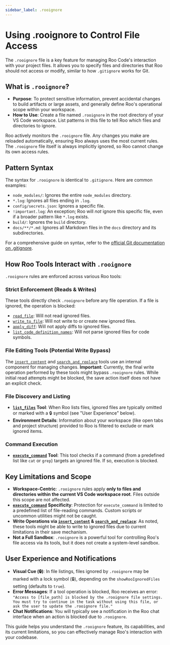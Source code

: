 ```yaml
---
sidebar_label: .rooignore
---
```


# Using .rooignore to Control File Access

The `.rooignore` file is a key feature for managing Roo Code's interaction with your project files. It allows you to specify files and directories that Roo should not access or modify, similar to how `.gitignore` works for Git.

## What is `.rooignore`?

*   **Purpose**: To protect sensitive information, prevent accidental changes to build artifacts or large assets, and generally define Roo's operational scope within your workspace.
*   **How to Use**: Create a file named `.rooignore` in the root directory of your VS Code workspace. List patterns in this file to tell Roo which files and directories to ignore.

Roo actively monitors the `.rooignore` file. Any changes you make are reloaded automatically, ensuring Roo always uses the most current rules. The `.rooignore` file itself is always implicitly ignored, so Roo cannot change its own access rules.

## Pattern Syntax

The syntax for `.rooignore` is identical to `.gitignore`. Here are common examples:

*   `node_modules/`: Ignores the entire `node_modules` directory.
*   `*.log`: Ignores all files ending in `.log`.
*   `config/secrets.json`: Ignores a specific file.
*   `!important.log`: An exception; Roo will *not* ignore this specific file, even if a broader pattern like `*.log` exists.
*   `build/`: Ignores the `build` directory.
*   `docs/**/*.md`: Ignores all Markdown files in the `docs` directory and its subdirectories.

For a comprehensive guide on syntax, refer to the [official Git documentation on .gitignore](https://git-scm.com/docs/gitignore).

## How Roo Tools Interact with `.rooignore`

`.rooignore` rules are enforced across various Roo tools:

### Strict Enforcement (Reads & Writes)

These tools directly check `.rooignore` before any file operation. If a file is ignored, the operation is blocked:

*   [`read_file`](/advanced-usage/available-tools/read-file): Will not read ignored files.
*   [`write_to_file`](/advanced-usage/available-tools/write-to-file): Will not write to or create new ignored files.
*   [`apply_diff`](/advanced-usage/available-tools/apply-diff): Will not apply diffs to ignored files.
*   [`list_code_definition_names`](/advanced-usage/available-tools/list-code-definition-names): Will not parse ignored files for code symbols.

### File Editing Tools (Potential Write Bypass)

The [`insert_content`](/advanced-usage/available-tools/insert-content) and [`search_and_replace`](/advanced-usage/available-tools/search-and-replace) tools use an internal component for managing changes.
**Important**: Currently, the final write operation performed by these tools might bypass `.rooignore` rules. While initial read attempts might be blocked, the save action itself does not have an explicit check.

### File Discovery and Listing

*   **[`list_files`](/advanced-usage/available-tools/list-files) Tool**: When Roo lists files, ignored files are typically omitted or marked with a 🔒 symbol (see "User Experience" below).
*   **Environment Details**: Information about your workspace (like open tabs and project structure) provided to Roo is filtered to exclude or mark ignored items.

### Command Execution

*   **[`execute_command`](/advanced-usage/available-tools/execute-command) Tool**: This tool checks if a command (from a predefined list like `cat` or `grep`) targets an ignored file. If so, execution is blocked.

## Key Limitations and Scope

*   **Workspace-Centric**: `.rooignore` rules apply **only to files and directories within the current VS Code workspace root**. Files outside this scope are not affected.
*   **[`execute_command`](/advanced-usage/available-tools/execute-command) Specificity**: Protection for `execute_command` is limited to a predefined list of file-reading commands. Custom scripts or uncommon utilities might not be caught.
*   **Write Operations via [`insert_content`](/advanced-usage/available-tools/insert-content) & [`search_and_replace`](/advanced-usage/available-tools/search-and-replace)**: As noted, these tools might be able to write to ignored files due to current limitations in their save mechanism.
*   **Not a Full Sandbox**: `.rooignore` is a powerful tool for controlling Roo's file access via its tools, but it does not create a system-level sandbox.

## User Experience and Notifications

*   **Visual Cue (🔒)**: In file listings, files ignored by `.rooignore` may be marked with a lock symbol (🔒), depending on the `showRooIgnoredFiles` setting (defaults to `true`).
*   **Error Messages**: If a tool operation is blocked, Roo receives an error: `"Access to [file_path] is blocked by the .rooignore file settings. You must try to continue in the task without using this file, or ask the user to update the .rooignore file."`
*   **Chat Notifications**: You will typically see a notification in the Roo chat interface when an action is blocked due to `.rooignore`.

This guide helps you understand the `.rooignore` feature, its capabilities, and its current limitations, so you can effectively manage Roo's interaction with your codebase.